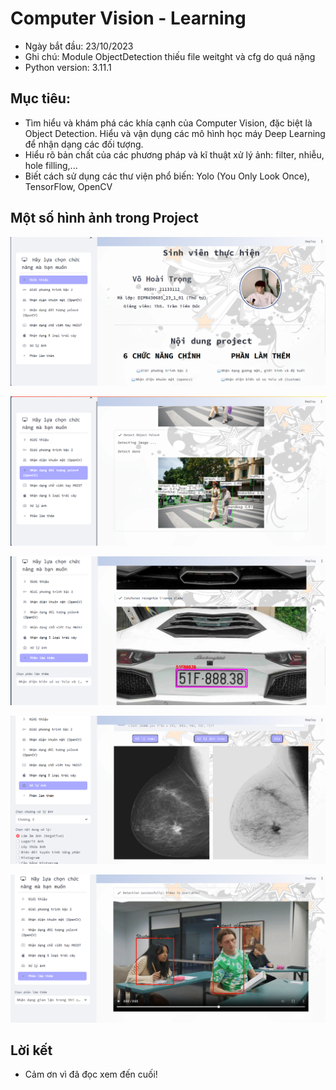 # Computer Vision - Learning

- Ngày bắt đầu: 23/10/2023
- Ghi chú: Module ObjectDetection thiếu file weitght và cfg do quá nặng
- Python version: 3.11.1

## Mục tiêu:
- Tìm hiểu và khám phá các khía cạnh của Computer Vision, đặc biệt là Object Detection. Hiểu và vận dụng các mô hình học máy Deep Learning để nhận dạng các đối tượng.
- Hiểu rõ bản chất của các phương pháp và kĩ thuật xử lý ảnh: filter, nhiễu, hole filling,...
- Biết cách sử dụng các thư viện phổ biến: Yolo (You Only Look Once), TensorFlow, OpenCV

## Một số hình ảnh trong Project

![demo1](./img_demo/demo1.png)

![demo2](./img_demo/demo2.png)

![demo3](./img_demo/demo3.png)

![demo4](./img_demo/demo4.png)

![demo5](./img_demo/demo5.png)

## Lời kết
- Cảm ơn vì đã đọc xem đến cuối!
